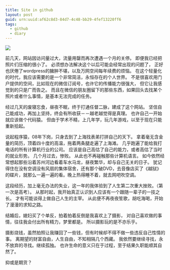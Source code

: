 ```yaml
---
title: Site in github
layout: post
guid: urn:uuid:af62c8d3-84d7-4c48-bb29-4fef13220ff6
tags:
  - github
  - diary
---
```


![][image-1]

前几天，网站因访问量过大，流量用罄而再次遭遇一个月的关停。
即便我已经把照片们压缩的很小了。
必须想办法解决这个以后可能会经常出现的问题了，
正好也厌倦了wordpress的臃肿不堪，以及万网空间每年续费的烦恼。
在这个轻量化的时代，我应该需要的是一个非常简洁，永恒存在的个人世界。
不是很喜欢用门户提供的空间，比如现在的微信订阅号，也许它的传播能力很强大，
但它让我感觉到的只是广而告之。
而且在微信的朋友圈留下的那些东西，如果回头去找某个照片或者什么事情，是基本无法完成的任务。

经过几天的废寝忘食，昼夜不眠，终于打通任督二脉，建成了这个网站。
坚信自己能成功，再加上坚持，终会有所收获－－越老越觉得是真理。
也许自己一开始就应该做个代码猿。
但由于学术不精，上几年学，玩几年游戏，以至于现在只能重新拾起。

说起程序猿，08年下岗，只身去到了上海找表弟打拼自己的天下。
拿着毫无含金量的简历，顶着四十度的高温，拖着两条腿走遍了上海滩。
几乎跑遍了能给我打电话的所有计算机行业的公司。
应该是自己高估了自己的能力，或者高估了当时的就业形势。
几个月过去，惨败。
从此也不再碰触那些计算机语言。
如今依然经常想起那些沿着苏州河边看着车水马龙，昼夜繁华，却与自己无关的日子。
犹记得住在没有空调没有风扇的集体宿舍，还有那个破DVD，去音像店买了《越狱》的碟片，就那么一遍一遍的看。晚上热得睡不着，就去网吧吹空调。

这段经历，加上毫无办法的失业，这一年的我体验到了人生第二次重大挫败。（第一次是高考）。
从那时起，我开始真正认识到人应该有一个跟随一辈子的一技之长。
才有可能谈得上做自己人生的主宰。
从此便不再夜夜笙歌，胡吃海喝，开始了漫漫的求知之路。

结婚后，媳妇买了个单反，拍着拍着反倒是我喜欢上了摄影，
对自己喜欢做的事情，往往我会付出所有精力，梦里都是。
所以摄影玩的是不亦乐乎。

摄影烧钱，虽然拍照让我赚回了一些钱，但有时候却不得不做一些违反自己性情的事。
离期望的财富自由，人生自由，不知相隔几个西藏。
我依然要继续寻找，永不放弃的寻找。继续孤独。
也许生命的意义只在于过程，至于结果久职能顺其自然了。

抑或是期货？








[image-1]:	http://7xo9zb.com1.z0.glb.clouddn.com/2015-11-13.jpeg